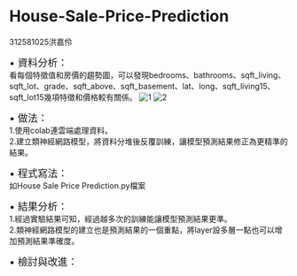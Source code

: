 # House-Sale-Price-Prediction  

  312581025洪嘉伶  
  

<span style="font-size: 18px;">• 資料分析：</span>  
        看每個特徵值和房價的趨勢圖，可以發現bedrooms、bathrooms、sqft_living、sqft_lot、grade、sqft_above、sqft_basement、lat、long、sqft_living15、sqft_lot15幾項特徵和價格較有關係。
  ![1](https://github.com/312581025/House-Sale-Price-Prediction/assets/144907093/2b7dfef1-922f-45ef-a522-cc09f1716c60)
  ![2](https://github.com/312581025/House-Sale-Price-Prediction/assets/144907093/a761f8e8-ac6f-40cd-b37c-115a27f67998)


<span style="font-size: 18px;">• 做法：</span>  
    1.使用colab連雲端處理資料。  
    2.建立類神經網路模型，將資料分堆後反覆訓練，讓模型預測結果修正為更精準的結果。

  
<span style="font-size: 18px;">• 程式寫法：</span>   
  如House Sale Price Prediction.py檔案


    
<span style="font-size: 18px;">• 結果分析：</span>   
        1.經過實驗結果可知，經過越多次的訓練能讓模型預測結果更準。  
        2.類神經網路模型的建立也是預測結果的一個重點，將layer設多層一點也可以增加預測結果準確度。
  
  
<span style="font-size: 18px;">• 檢討與改進：</span>   


